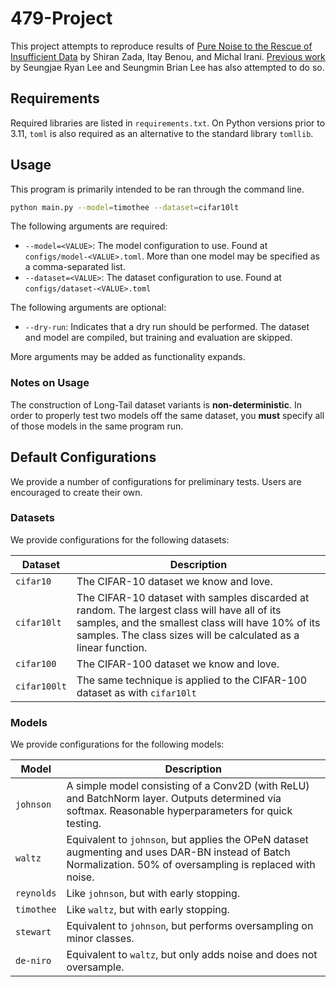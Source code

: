 # 479-Project

This project attempts to reproduce results of [Pure Noise to the Rescue of Insufficient Data](https://arxiv.org/abs/2112.08810) by Shiran Zada, Itay Benou, and Michal Irani. [Previous work](https://zenodo.org/records/8173763) by Seungjae Ryan Lee and Seungmin Brian Lee has also attempted to do so.

## Requirements

Required libraries are listed in `requirements.txt`. On Python versions prior to 3.11, `toml` is also required as an alternative to the standard library `tomllib`.

## Usage

This program is primarily intended to be ran through the command line.

```bash
python main.py --model=timothee --dataset=cifar10lt
```

The following arguments are required:
- `--model=<VALUE>`: The model configuration to use. Found at `configs/model-<VALUE>.toml`. More than one model may be specified as a comma-separated list.
- `--dataset=<VALUE>`: The dataset configuration to use. Found at `configs/dataset-<VALUE>.toml`

The following arguments are optional:
- `--dry-run`: Indicates that a dry run should be performed. The dataset and model are compiled, but training and evaluation are skipped.

More arguments may be added as functionality expands.

### Notes on Usage

The construction of Long-Tail dataset variants is **non-deterministic**. In order to properly test two models off the same dataset, you **must** specify all of those models in the same program run.

## Default Configurations

We provide a number of configurations for preliminary tests. Users are encouraged to create their own.

### Datasets

We provide configurations for the following datasets:

| Dataset | Description |
| ------- | ----------- |
| `cifar10` | The CIFAR-10 dataset we know and love. |
| `cifar10lt` | The CIFAR-10 dataset with samples discarded at random. The largest class will have all of its samples, and the smallest class will have 10% of its samples. The class sizes will be calculated as a linear function. |
| `cifar100` | The CIFAR-100 dataset we know and love. |
| `cifar100lt` | The same technique is applied to the CIFAR-100 dataset as with `cifar10lt` |

### Models

We provide configurations for the following models:

| Model | Description |
| ----- | ----------- |
| `johnson` | A simple model consisting of a Conv2D (with ReLU) and BatchNorm layer. Outputs determined via softmax. Reasonable hyperparameters for quick testing. |
| `waltz` | Equivalent to `johnson`, but applies the OPeN dataset augmenting and uses DAR-BN instead of Batch Normalization. 50% of oversampling is replaced with noise. |
| `reynolds` | Like `johnson`, but with early stopping. |
| `timothee` | Like `waltz`, but with early stopping. |
| `stewart` | Equivalent to `johnson`, but performs oversampling on minor classes. |
| `de-niro` | Equivalent to `waltz`, but only adds noise and does not oversample. |

